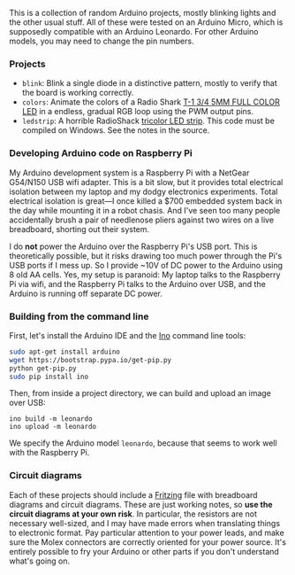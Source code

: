 This is a collection of random Arduino projects, mostly blinking lights
and the other usual stuff.  All of these were tested on an Arduino Micro,
which is supposedly compatible with an Arduino Leonardo.  For other Arduino
models, you may need to change the pin numbers.

### Projects

* `blink`: Blink a single diode in a distinctive pattern, mostly to verify
  that the board is working correctly.
* `colors`: Animate the colors of a Radio Shark
  [T-1 3/4 5MM FULL COLOR LED][rgbled] in a endless, gradual RGB loop using
  the PWM output pins.
* `ledstrip`: A horrible RadioShack [tricolor LED strip][rsledstrip].  This
  code must be compiled on Windows.  See the notes in the source.

### Developing Arduino code on Raspberry Pi

My Arduino development system is a Raspberry Pi with a NetGear G54/N150 USB
wifi adapter.  This is a bit slow, but it provides total electrical
isolation between my laptop and my dodgy electronics experiments.  Total
electrical isolation is great—I once killed a $700 embedded system back in
the day while mounting it in a robot chasis.  And I've seen too many people
accidentally brush a pair of needlenose pliers against two wires on a live
breadboard, shorting out their system.

I do **not** power the Arduino over the Raspberry Pi's USB port.  This is
theoretically possible, but it risks drawing too much power through the
Pi's USB ports if I mess up.  So I provide ~10V of DC power to the Arduino
using 8 old AA cells.  Yes, my setup is paranoid: My laptop talks to the
Raspberry Pi via wifi, and the Raspberry Pi talks to the Arduino over USB,
and the Arduino is running off separate DC power.

### Building from the command line

First, let's install the Arduino IDE and the [Ino][] command line tools:

```sh
sudo apt-get install arduino
wget https://bootstrap.pypa.io/get-pip.py
python get-pip.py
sudo pip install ino
```

Then, from inside a project directory, we can build and upload an image
over USB:

```
ino build -m leonardo
ino upload -m leonardo
```

We specify the Arduino model `leonardo`, because that seems to work well
with the Raspberry Pi.

### Circuit diagrams

Each of these projects should include a [Fritzing][] file with breadboard
diagrams and circuit diagrams.  These are just working notes, so **use the
circuit diagrams at your own risk**. In particular, the resistors are not
necessary well-sized, and I may have made errors when translating things to
electronic format.  Pay particular attention to your power leads, and make
sure the Molex connectors are correctly oriented for your power source.
It's entirely possible to fry your Arduino or other parts if you don't
understand what's going on.

[rgbled]: http://www.radioshack.com/t-1-3-4-5mm-full-color-led/2760028.html
[Ino]: http://inotool.org/
[Fritzing]: http://fritzing.org/home/
[rsledstrip]: http://www.radioshack.com/radioshack-tricolor-led-strip/2760339.html
